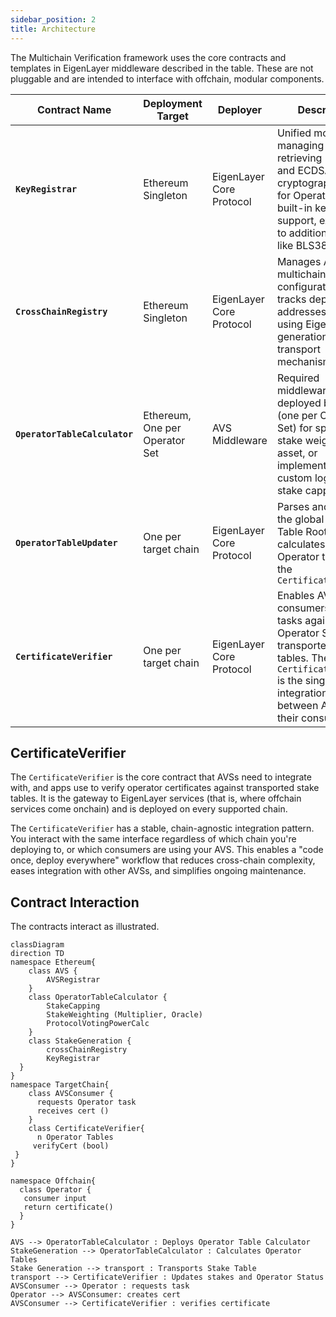 ```yaml
---
sidebar_position: 2
title: Architecture
---
```


The Multichain Verification framework uses the core contracts and templates in EigenLayer middleware described in the table. 
These are not pluggable and are intended to interface with offchain, modular components. 

| Contract Name                 | Deployment Target              | Deployer                 | Description                                                                                                                                                                            |
|-------------------------------|--------------------------------|--------------------------|----------------------------------------------------------------------------------------------------------------------------------------------------------------------------------------|
| **`KeyRegistrar`**            | Ethereum Singleton             | EigenLayer Core Protocol | Unified module for managing and retrieving BN254 and ECDSA cryptographic keys for Operators with built-in key rotation support, extensible to additional curves like BLS381            |
| **`CrossChainRegistry`**      | Ethereum Singleton             | EigenLayer Core Protocol | Manages AVS multichain configuration and tracks deployment addresses when using EigenLayer's generation and transport mechanisms                                                       |
| **`OperatorTableCalculator`** | Ethereum, One per Operator Set | AVS Middleware           | Required middleware contract deployed by an AVS (one per Operator Set) for specifying stake weights per asset, or implementing custom logic like stake capping                         |
| **`OperatorTableUpdater`**    | One per target chain           | EigenLayer Core Protocol | Parses and verifies the global Stake Table Root and calculates individual Operator tables in the `CertificateVerifier`                                                                 |
| **`CertificateVerifier`**     | One per target chain           | EigenLayer Core Protocol | Enables AVS consumers to verify tasks against Operator Sets using transported stake tables. The `CertificateVerifier` is the single integration point between AVSs and their consumers |

## CertificateVerifier 

The `CertificateVerifier` is the core contract that AVSs need to integrate with, and apps use to verify operator certificates against transported stake tables. 
It is the gateway to EigenLayer services (that is, where offchain services come onchain) and is deployed on every supported chain. 

The `CertificateVerifier` has a stable, chain-agnostic integration pattern. You interact with the same 
interface regardless of which chain you're deploying to, or which consumers are using your AVS. This enables a "code once, 
deploy everywhere" workflow that reduces cross-chain complexity, eases integration with other AVSs, and simplifies ongoing maintenance.

## Contract Interaction

The contracts interact as illustrated.

```mermaid
classDiagram 
direction TD
namespace Ethereum{
    class AVS {
        AVSRegistrar
    }
    class OperatorTableCalculator {
        StakeCapping
        StakeWeighting (Multiplier, Oracle)
        ProtocolVotingPowerCalc
    }
    class StakeGeneration {
        crossChainRegistry
        KeyRegistrar
  }   
}
namespace TargetChain{
    class AVSConsumer {
      requests Operator task 
      receives cert ()
    }
    class CertificateVerifier{
      n Operator Tables
     verifyCert (bool)
 }
}

namespace Offchain{
  class Operator {
   consumer input
   return certificate()
  }
}

AVS --> OperatorTableCalculator : Deploys Operator Table Calculator
StakeGeneration --> OperatorTableCalculator : Calculates Operator Tables
Stake Generation --> transport : Transports Stake Table
transport --> CertificateVerifier : Updates stakes and Operator Status
AVSConsumer --> Operator : requests task
Operator --> AVSConsumer: creates cert
AVSConsumer --> CertificateVerifier : verifies certificate
```